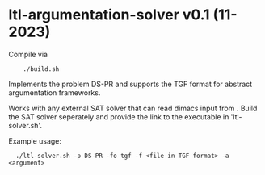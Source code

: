# ltl-argumentation-solver v0.1 (11-2023)

Compile via
```
    ./build.sh
```

Implements the problem DS-PR and supports the
TGF format for abstract argumentation frameworks. 

Works with any external SAT solver that can read dimacs input from <stdin>.
Build the SAT solver seperately and provide the link to the executable in 'ltl-solver.sh'.

Example usage:
```
  ./ltl-solver.sh -p DS-PR -fo tgf -f <file in TGF format> -a <argument>
```
